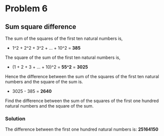 # Problem 6

## Sum square difference
The sum of the squares of the first ten natural numbers is,

* 1^2 + 2^2 + 3^2 + ... + 10^2 = **385**

The square of the sum of the first ten natural numbers is,

* (1 + 2 + 3 + ... + 10)^2 = **55^2** = **3025**

Hence the difference between the sum of the squares of the first ten natural numbers and the square of the sum is.

* 3025 - 385 = **2640**

Find the difference between the sum of the squares of the first one hundred natural numbers and the square of the sum.

### Solution

The difference between the first one hundred natural numbers is: **25164150**
